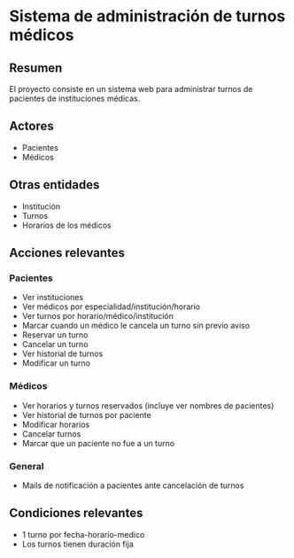 # Sistema de administración de turnos médicos #

## Resumen ##

El proyecto consiste en un sistema web para administrar turnos de pacientes de instituciones médicas.

## Actores ##

- Pacientes
- Médicos

## Otras entidades ##

- Institución
- Turnos
- Horarios de los médicos

## Acciones relevantes ##

### Pacientes ###

- Ver instituciones
- Ver médicos por especialidad/institución/horario
- Ver turnos por horario/médico/institución
- Marcar cuando un médico le cancela un turno sin previo aviso
- Reservar un turno
- Cancelar un turno
- Ver historial de turnos
- Modificar un turno

### Médicos ###

- Ver horarios y turnos reservados (incluye ver nombres de pacientes)
- Ver historial de turnos por paciente
- Modificar horarios
- Cancelar turnos
- Marcar que un paciente no fue a un turno

### General ###

- Mails de notificación a pacientes ante cancelación de turnos

## Condiciones relevantes ##

- 1 turno por fecha-horario-medico
- Los turnos tienen duración fija
